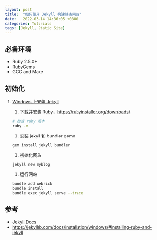```yaml
---
layout: post
title:  "如何使用 Jekyll 构建静态网站"
date:   2022-03-14 14:36:05 +0800
categories: Tutorials
tags: [Jekyll, Static Site]
---
```


## 必备环境

- Ruby 2.5.0+
- RubyGems
- GCC and Make

## 初始化

1. [Windows 上安装 Jekyll](https://jekyllrb.com/docs/installation/windows/#installing-ruby-and-jekyll)
   1. 下载并安装 Ruby，<https://rubyinstaller.org/downloads/>

   ```bash
   # 检查 ruby 版本
   ruby -v
   ```

   1. 安装 jekyll 和 bundler gems

   ```bash
   gem install jekyll bundler
   ```

   1. 初始化网站

   ```bash
   jekyll new myblog
   ```

   1. 运行网站

   ```bash
   bundle add webrick
   bundle install
   bundle exec jekyll serve --trace
   ```

## 参考

- [Jekyll Docs](https://jekyllrb.com/docs/)
- <https://jekyllrb.com/docs/installation/windows/#installing-ruby-and-jekyll>